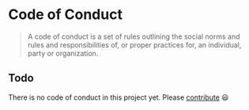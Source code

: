 # Code of Conduct

> A code of conduct is a set of rules outlining the social norms and rules and responsibilities of, or proper practices for, an individual, party or organization.

## Todo

There is no code of conduct in this project yet. Please [contribute](CONTRIBUTING.md) 😃